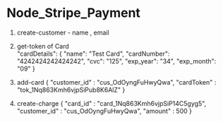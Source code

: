 # Node_Stripe_Payment

1. create-customer - name , email
2. get-token of Card  
     "cardDetails": {
        "name": "Test Card",
        "cardNumber": "4242424242424242",
        "cvc": "125",
        "exp_year": "34",
        "exp_month": "09"
    }

3. add-card
     {
   "customer_id" : "cus_OdOyngFuHwyQwa",
   "cardToken" : "tok_1Nq863Kmh6vjpSiPub8K6AlZ"
    }

4. create-charge
     {
    "card_id" : "card_1Nq863Kmh6vjpSiP14C5gyg5",
    "customer_id" : "cus_OdOyngFuHwyQwa",
    "amount" : 500
    }
